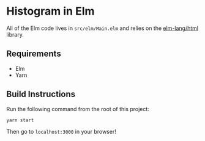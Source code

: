 # Histogram in Elm

All of the Elm code lives in `src/elm/Main.elm` and relies on the [elm-lang/html][html] library.

[html]: http://package.elm-lang.org/packages/elm-lang/html/latest

## Requirements

- Elm
- Yarn

## Build Instructions

Run the following command from the root of this project:

```bash
yarn start
```

Then go to `localhost:3000` in your browser!
